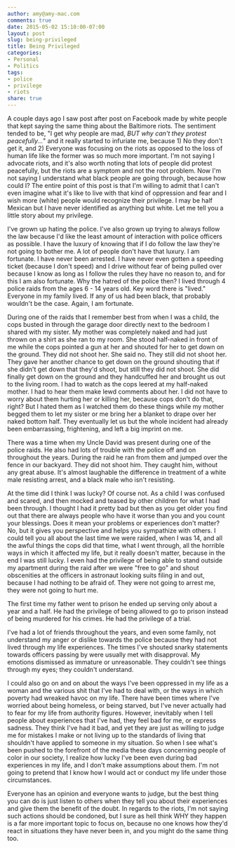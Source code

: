 ```yaml
---
author: amy@amy-mac.com
comments: true
date: 2015-05-02 15:10:00-07:00
layout: post
slug: being-privileged
title: Being Privileged
categories:
- Personal
- Politics
tags:
- police
- privilege
- riots
share: true
---
```

A couple days ago I saw post after post on Facebook made by white people that kept saying the same thing about the Baltimore riots. The sentiment tended to be, "I get why people are mad, _BUT why can't they protest peacefully..._" and it really started to infuriate me, because 1) No they don't get it, and 2) Everyone was focusing on the riots as opposed to the loss of human life like the former was so much more important. I'm not saying I advocate riots, and it's also worth noting that lots of people did protest peacefully, but the riots are a symptom and not the root problem. Now I'm not saying I understand what black people are going through, because how could I? The entire point of this post is that I'm willing to admit that I can't even imagine what it's like to live with that kind of oppression and fear and I wish more (white) people would recognize their privilege. I may be half Mexican but I have never identified as anything but white. Let me tell you a little story about my privilege.

I've grown up hating the police. I've also grown up trying to always follow the law because I'd like the least amount of interaction with police officers as possible. I have the luxury of knowing that if I do follow the law they're not going to bother me. A lot of people don't have that luxury. I am fortunate. I have never been arrested. I have never even gotten a speeding ticket (because I don't speed) and I drive without fear of being pulled over because I know as long as I follow the rules they have no reason to, and for this I am also fortunate. Why the hatred of the police then? I lived through 4 police raids from the ages 6 - 14 years old. Key word there is "lived." Everyone in my family lived. If any of us had been black, that probably wouldn't be the case. Again, I am fortunate.

During one of the raids that I remember best from when I was a child, the cops busted in through the garage door directly next to the bedroom I shared with my sister. My mother was completely naked and had just thrown on a shirt as she ran to my room. She stood half-naked in front of me while the cops pointed a gun at her and shouted for her to get down on the ground. They did not shoot her. She said no. They still did not shoot her. They gave her another chance to get down on the ground shouting that if she didn't get down that they'd shoot, but still they did not shoot. She did finally get down on the ground and they handcuffed her and brought us out to the living room. I had to watch as the cops leered at my half-naked mother. I had to hear them make lewd comments about her. I did not have to worry about them hurting her or killing her, because cops don't do that, right? But I hated them as I watched them do these things while my mother begged them to let my sister or me bring her a blanket to drape over her naked bottom half. They eventually let us but the whole incident had already been embarrassing, frightening, and left a big imprint on me.

There was a time when my Uncle David was present during one of the police raids. He also had lots of trouble with the police off and on throughout the years. During the raid he ran from them and jumped over the fence in our backyard. They did not shoot him. They caught him, without any great abuse. It's almost laughable the difference in treatment of a white male resisting arrest, and a black male who isn't resisting.

At the time did I think I was lucky? Of course not. As a child I was confused and scared, and then mocked and teased by other children for what I had been through. I thought I had it pretty bad but then as you get older you find out that there are always people who have it worse than you and you count your blessings. Does it mean your problems or experiences don't matter? No, but it gives you perspective and helps you sympathize with others. I could tell you all about the last time we were raided, when I was 14, and all the awful things the cops did that time, what I went through, all the horrible ways in which it affected my life, but it really doesn't matter, because in the end I was still lucky. I even had the privilege of being able to stand outside my apartment during the raid after we were "free to go" and shout obscenities at the officers in astronaut looking suits filing in and out, because I had nothing to be afraid of. They were not going to arrest me, they were not going to hurt me.

The first time my father went to prison he ended up serving only about a year and a half. He had the privilege of being allowed to go to prison instead of being murdered for his crimes. He had the privilege of a trial.

I've had a lot of friends throughout the years, and even some family, not understand my anger or dislike towards the police because they had not lived through my life experiences. The times I've shouted snarky statements towards officers passing by were usually met with disapproval. My emotions dismissed as immature or unreasonable. They couldn't see things through my eyes; they couldn't understand.

I could also go on and on about the ways I've been oppressed in my life as a woman and the various shit that I've had to deal with, or the ways in which poverty had wreaked havoc on my life. There have been times where I've worried about being homeless, or being starved, but I've never actually had to fear for my life from authority figures. However, inevitably when I tell people about experiences that I've had, they feel bad for me, or express sadness. They think I've had it bad, and yet they are just as willing to judge me for mistakes I make or not living up to the standards of living that shouldn't have applied to someone in my situation. So when I see what's been pushed to the forefront of the media these days concerning people of color in our society, I realize how lucky I've been even during bad experiences in my life, and I don't make assumptions about them. I'm not going to pretend that I know how I would act or conduct my life under those circumstances.

Everyone has an opinion and everyone wants to judge, but the best thing you can do is just listen to others when they tell you about their experiences and give them the benefit of the doubt. In regards to the riots, I'm not saying such actions should be condoned, but I sure as hell think WHY they happen is a far more important topic to focus on, because no one knows how they'd react in situations they have never been in, and you might do the same thing too.
